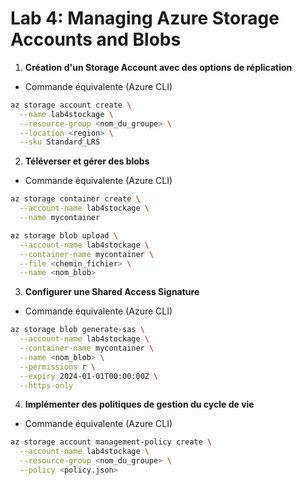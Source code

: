 # Lab 4: Managing Azure Storage Accounts and Blobs

1. **Création d'un Storage Account avec des options de réplication**

- Commande équivalente (Azure CLI)
```bash
az storage account create \
  --name lab4stockage \
  --resource-group <nom_du_groupe> \
  --location <region> \
  --sku Standard_LRS
```

2. **Téléverser et gérer des blobs**

- Commande équivalente (Azure CLI)
```bash
az storage container create \
  --account-name lab4stockage \
  --name mycontainer

az storage blob upload \
  --account-name lab4stockage \
  --container-name mycontainer \
  --file <chemin_fichier> \
  --name <nom_blob>
```

3. **Configurer une Shared Access Signature**

- Commande équivalente (Azure CLI)
```bash
az storage blob generate-sas \
  --account-name lab4stockage \
  --container-name mycontainer \
  --name <nom_blob> \
  --permissions r \
  --expiry 2024-01-01T00:00:00Z \
  --https-only
```

4. **Implémenter des politiques de gestion du cycle de vie**

- Commande équivalente (Azure CLI)
```bash
az storage account management-policy create \
  --account-name lab4stockage \
  --resource-group <nom_du_groupe> \
  --policy <policy.json>
```